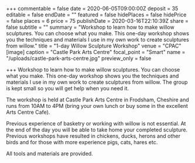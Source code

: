 +++
commentable = false
date = 2020-06-05T09:00:00Z
deposit = 35
editable = false
endDate = ""
featured = false
hidePlaces = false
hidePrice = false
places = 6
price = 75
publishDate = 2020-03-16T22:10:39Z
share = false
subtitle = ""
summary = "Workshop to learn how to make willow sculptures. You can choose what you make. This one-day workshop shows you the techniques and materials I use in my own work to create sculptures from willow."
title = "1-day Willow Sculpture Workshop"
venue = "CPAC"
[image]
caption = "Castle Park Arts Centre"
focal_point = "Smart"
name = "/uploads/castle-park-arts-centre.jpg"
preview_only = false

+++
Workshop to learn how to make willow sculptures. You can choose what you make. This one-day workshop shows you the techniques and materials I use in my own work to create sculptures from willow. The group is kept small so you will get help when you need it.

The workshop is held at Castle Park Arts Centre in Frodsham, Cheshire and runs from 10AM to 4PM (bring your own lunch or buy some in the excellent Arts Centre Cafe).

Previous experience of basketry or working with willow is not essential. At the end of the day you will be able to take home your completed sculpture. Previous workshops have resulted in chickens, ducks, herons and other birds and for those with more experience pigs, cats, hares etc.

All tools and materials are provided.